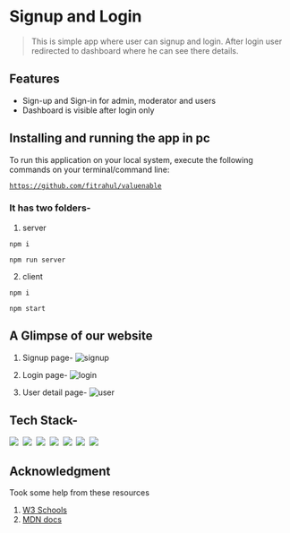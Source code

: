 # Signup and Login

> This is simple app where user can signup and login. After login user redirected to dashboard where he can see there details.

## Features

- Sign-up and Sign-in for admin, moderator and users
- Dashboard is visible after login only

## Installing and running the app in pc

<!-- <hr> -->
To run this application on your local system, execute the following commands on your terminal/command line:

<code>https://github.com/fitrahul/valuenable</code>

  ### It has two folders-
  
  1. server

  <code>npm i</code> 
  
  <code>npm run server</code> 
  
  2. client

  <code>npm i</code>

  <code>npm start</code>
  
## A Glimpse of our website

1. Signup page-
![signup](https://user-images.githubusercontent.com/87421972/155700235-bfb4028c-e62a-4b62-adfb-0194c9486153.png)

2. Login page-
![login](https://user-images.githubusercontent.com/87421972/155700283-8d60b170-0ec9-4da6-9e60-566710c3b58d.png)

3. User detail page-
![user](https://user-images.githubusercontent.com/87421972/155700368-1524fa75-9b89-41e7-96cd-be04d1375d65.png)


  ## Tech Stack-

<img src="https://img.shields.io/badge/CSS3-1572B6?&style=for-the-badge&logo=css3&logoColor=white" />&nbsp;&nbsp;<img src="https://img.shields.io/badge/JavaScript-F7DF1E?style=for-the-badge&logo=javascript&logoColor=black" />&nbsp;&nbsp;<img src="https://img.shields.io/badge/Node.js-339933?style=for-the-badge&logo=nodedotjs&logoColor=white" />&nbsp;&nbsp;<img src="https://img.shields.io/badge/Express.js-000000?style=for-the-badge&logo=express&logoColor=white" />&nbsp;&nbsp;<img src="https://img.shields.io/badge/MongoDB-4EA94B?style=for-the-badge&logo=mongodb&logoColor=white" />&nbsp;&nbsp;<img src="https://img.shields.io/badge/npm-CB3837?style=for-the-badge&logo=npm&logoColor=white" />&nbsp;&nbsp;<img src="https://img.shields.io/badge/React-20232A?style=for-the-badge&logo=react&logoColor=61DAFB" />&nbsp;&nbsp;


## Acknowledgment
Took some help from these resources 
1) [W3 Schools](https://www.w3schools.com)
2) [MDN docs](https://developer.mozilla.org/en-US/)

